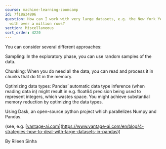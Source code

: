 ```yaml
---
course: machine-learning-zoomcamp
id: 7f18a34896
question: How can I work with very large datasets, e.g. the New York Yellow Taxi dataset,
  with over a million rows?
section: Miscellaneous
sort_order: 4220
---
```


You can consider several different approaches:

Sampling: In the exploratory phase, you can use random samples of the data.

Chunking: When you do need all the data, you can read and process it in chunks that do fit in the memory.

Optimizing data types: Pandas’ automatic data type inference (when reading data in) might result in e.g. float64 precision being used to represent integers, which wastes space. You might achieve substantial memory reduction by optimizing the data types.

Using Dask, an open-source python project which parallelizes Numpy and Pandas.

(see, e.g. [[vantage-ai.com](https://www.vantage-ai.com/en/blog/4-strategies-how-to-deal-with-large-datasets-in-pandas)](https://www.vantage-ai.com/en/blog/4-strategies-how-to-deal-with-large-datasets-in-pandas))

By Rileen Sinha

